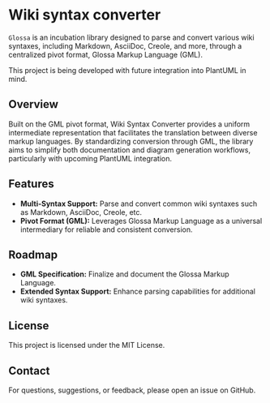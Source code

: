 # Wiki syntax converter

`Glossa` is an incubation library designed to parse and convert various wiki syntaxes, including Markdown, AsciiDoc, Creole, and more, through a centralized pivot format, Glossa Markup Language (GML).

This project is being developed with future integration into PlantUML in mind.

## Overview

Built on the GML pivot format, Wiki Syntax Converter provides a uniform intermediate representation that facilitates the translation between diverse markup languages. By standardizing conversion through GML, the library aims to simplify both documentation and diagram generation workflows, particularly with upcoming PlantUML integration.

## Features

- **Multi-Syntax Support:** Parse and convert common wiki syntaxes such as Markdown, AsciiDoc, Creole, etc.
- **Pivot Format (GML):** Leverages Glossa Markup Language as a universal intermediary for reliable and consistent conversion.


## Roadmap

- **GML Specification:** Finalize and document the Glossa Markup Language.
- **Extended Syntax Support:** Enhance parsing capabilities for additional wiki syntaxes.

## License

This project is licensed under the MIT License.

## Contact

For questions, suggestions, or feedback, please open an issue on GitHub.
